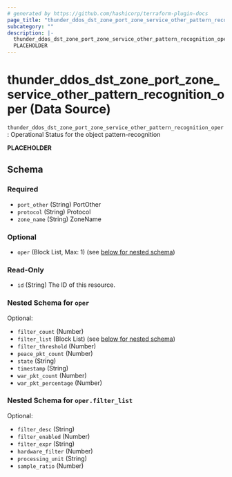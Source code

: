 ```yaml
---
# generated by https://github.com/hashicorp/terraform-plugin-docs
page_title: "thunder_ddos_dst_zone_port_zone_service_other_pattern_recognition_oper Data Source - terraform-provider-thunder"
subcategory: ""
description: |-
  thunder_ddos_dst_zone_port_zone_service_other_pattern_recognition_oper: Operational Status for the object pattern-recognition
  PLACEHOLDER
---
```


# thunder_ddos_dst_zone_port_zone_service_other_pattern_recognition_oper (Data Source)

`thunder_ddos_dst_zone_port_zone_service_other_pattern_recognition_oper`: Operational Status for the object pattern-recognition

__PLACEHOLDER__



<!-- schema generated by tfplugindocs -->
## Schema

### Required

- `port_other` (String) PortOther
- `protocol` (String) Protocol
- `zone_name` (String) ZoneName

### Optional

- `oper` (Block List, Max: 1) (see [below for nested schema](#nestedblock--oper))

### Read-Only

- `id` (String) The ID of this resource.

<a id="nestedblock--oper"></a>
### Nested Schema for `oper`

Optional:

- `filter_count` (Number)
- `filter_list` (Block List) (see [below for nested schema](#nestedblock--oper--filter_list))
- `filter_threshold` (Number)
- `peace_pkt_count` (Number)
- `state` (String)
- `timestamp` (String)
- `war_pkt_count` (Number)
- `war_pkt_percentage` (Number)

<a id="nestedblock--oper--filter_list"></a>
### Nested Schema for `oper.filter_list`

Optional:

- `filter_desc` (String)
- `filter_enabled` (Number)
- `filter_expr` (String)
- `hardware_filter` (Number)
- `processing_unit` (String)
- `sample_ratio` (Number)


